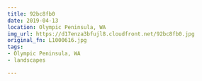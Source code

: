 ```yaml
---
title: 92bc8fb0
date: 2019-04-13
location: Olympic Peninsula, WA
img_url: https://d17enza3bfujl8.cloudfront.net/92bc8fb0.jpg
original_fn: L1000616.jpg
tags:
- Olympic Peninsula, WA
- landscapes

---
```

